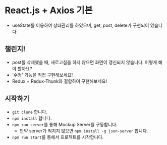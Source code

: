 # React.js + Axios 기본

- useState를 이용하여 상태관리를 하였으며, get, post, delete가 구현되어 있습니다.

## 챌린지!
- post를 삭제했을 때, 새로고침을 하지 않으면 화면이 갱신되지 않습니다. 어떻게 해야 할까요?
- '수정' 기능을 직접 구현해보세요!
- Redux + Redux-Thunk와 결합하여 구현해보세요!

## 시작하기

- `git clone` 합니다.
- `npm install` 합니다.
- `npm run server`를 통해 Mockup Server를 구동합니다.
  - 만약 server가 켜지지 않으면 `npm install -g json-server` 합니다.
- `npm run start`를 통해서 프로젝트를 시작합니다.
